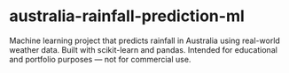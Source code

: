 # australia-rainfall-prediction-ml
Machine learning project that predicts rainfall in Australia using real-world weather data. Built with scikit-learn and pandas. Intended for educational and portfolio purposes — not for commercial use.
